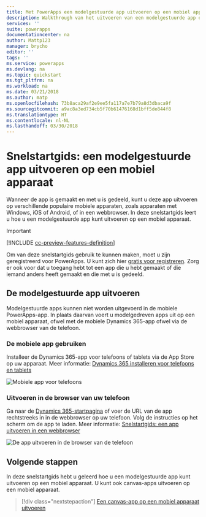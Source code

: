 ```yaml
---
title: Met PowerApps een modelgestuurde app uitvoeren op een mobiel apparaat | Microsoft Docs
description: Walkthrough van het uitvoeren van een modelgestuurde app op een mobiel apparaat
services: ''
suite: powerapps
documentationcenter: na
author: Mattp123
manager: brycho
editor: ''
tags: ''
ms.service: powerapps
ms.devlang: na
ms.topic: quickstart
ms.tgt_pltfrm: na
ms.workload: na
ms.date: 03/21/2018
ms.author: matp
ms.openlocfilehash: 73b8aca29af2e9ee5fa117a7e7b79a8d3dbaca9f
ms.sourcegitcommit: a9ac8a3ed734cb5f70b61476168d1bff5de844f8
ms.translationtype: HT
ms.contentlocale: nl-NL
ms.lasthandoff: 03/30/2018
---
```

# <a name="quickstart-run-a-model-driven-app-on-a-mobile-device"></a>Snelstartgids: een modelgestuurde app uitvoeren op een mobiel apparaat

Wanneer de app is gemaakt en met u is gedeeld, kunt u deze app uitvoeren op verschillende populaire mobiele apparaten, zoals apparaten met Windows, iOS of Android, of in een webbrowser. In deze snelstartgids leert u hoe u een modelgestuurde app kunt uitvoeren op een mobiel apparaat. 

> [!IMPORTANT]
> [!INCLUDE [cc-preview-features-definition](../includes/cc-preview-features-definition.md)]

Om van deze snelstartgids gebruik te kunnen maken, moet u zijn geregistreerd voor PowerApps. U kunt zich hier [gratis voor registreren](https://web.powerapps.com/signup?redirect=marketing&email=). Zorg er ook voor dat u toegang hebt tot een app die u hebt gemaakt of die iemand anders heeft gemaakt en die met u is gedeeld.

## <a name="run-the-model-driven-app"></a>De modelgestuurde app uitvoeren

Modelgestuurde apps kunnen niet worden uitgevoerd in de mobiele PowerApps-app. In plaats daarvan voert u modelgedreven apps uit op een mobiel apparaat, ofwel met de mobiele Dynamics 365-app ofwel via de webbrowser van de telefoon. 

### <a name="use-the-mobile-app"></a>De mobiele app gebruiken
Installeer de Dynamics 365-app voor telefoons of tablets via de App Store op uw apparaat. Meer informatie: [Dynamics 365 installeren voor telefoons en tablets](https://docs.microsoft.com/dynamics365/customer-engagement/mobile-app/install-dynamics-365-for-phones-and-tablets)

 ![Mobiele app voor telefoons](media/run-app-client-model-driven/mobile-app-for-phone.png)

### <a name="run-in-your-phones-browser"></a>Uitvoeren in de browser van uw telefoon
Ga naar de [Dynamics 365-startpagina](https://home.dynamics.com) of voer de URL van de app rechtstreeks in in de webbrowser op uw telefoon. Volg de instructies op het scherm om de app te laden. Meer informatie: [Snelstartgids: een app uitvoeren in een webbrowser](run-app-browser.md)

![De app uitvoeren in de browser van de telefoon](media/run-app-client-model-driven/web-browser-on-phone.png)


## <a name="next-steps"></a>Volgende stappen
In deze snelstartgids hebt u geleerd hoe u een modelgestuurde app kunt uitvoeren op een mobiel apparaat. U kunt ook canvas-apps uitvoeren op een mobiel apparaat.

> [!div class="nextstepaction"]
> [Een canvas-app op een mobiel apparaat uitvoeren](run-app-client.md)